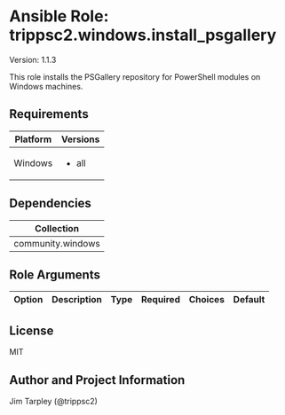 <!-- BEGIN_ANSIBLE_DOCS -->

# Ansible Role: trippsc2.windows.install_psgallery
Version: 1.1.3

This role installs the PSGallery repository for PowerShell modules on Windows machines.

## Requirements

| Platform | Versions |
| -------- | -------- |
| Windows | <ul><li>all</li></ul> |

## Dependencies

| Collection |
| ---------- |
| community.windows |

## Role Arguments
|Option|Description|Type|Required|Choices|Default|
|---|---|---|---|---|---|


## License
MIT

## Author and Project Information
Jim Tarpley (@trippsc2)
<!-- END_ANSIBLE_DOCS -->
